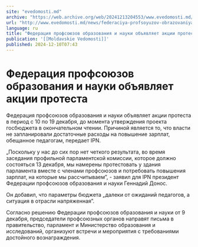 ```yaml
---
site: "evedomosti.md"
archive: "https://web.archive.org/web/20241213204553/www.evedomosti.md/news/federaciya-profsoyuzov-obrazovaniya-i-nauki-obyavlyaet-akcii"
url: "http://www.evedomosti.md/news/federaciya-profsoyuzov-obrazovaniya-i-nauki-obyavlyaet-akcii"
language: ru
title: "Федерация профсоюзов образования и науки объявляет акции протеста"
publication: '[[Moldavskie Vedomosti]]'
published: 2024-12-10T07:43
---
```


# Федерация профсоюзов образования и науки объявляет акции протеста

Федерация профсоюзов образования и науки объявляет акции протеста в период с 10 по 19 декабря, до момента утверждения проекта госбюджета в окончательном чтении. Причиной является то, что власти не запланировали достаточные расходы на повышение зарплат, обещанное педагогам, передает IPN.

„Поскольку у нас до сих пор нет четкого результата, во время заседания профильной парламентской комиссии, которое должно состояться 13 декабря, мы намерены протестовать у здания парламента вместе с членами профсоюзов и потребовать повышения зарплат, на которые мы рассчитываем”, - заявил для IPN президент Федерации профсоюзов образования и науки Геннадий Донос.

Он добавил, что параметры бюджета „далеки от ожиданий педагогов, а ситуация в отрасли напряженная”.

Согласно решению Федерации профсоюзов образования и науки от 9 декабря, председатели профсоюзных органов направят письма в правительство, парламент и Министерство образования и исследований, организуют встречи и мероприятия с требованиями достойного вознаграждения.